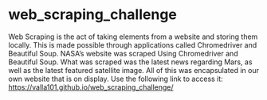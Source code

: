 # web_scraping_challenge

Web Scraping is the act of taking elements from a website and storing them locally. This is made possible through applications called Chromedriver and Beautiful Soup. NASA’s website was scraped Using Chromedriver and Beautiful Soup. What was scraped was the latest news regarding Mars, as well as the latest featured satellite image. All of this was encapsulated in our own website that is on display. Use the following link to access it: https://valla101.github.io/web_scraping_challenge/